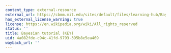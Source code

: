 ```yaml
---
content_type: external-resource
external_url: https://cbmm.mit.edu/sites/default/files/learning-hub/Bayesian_Tutorial.key
has_external_license_warning: true
license: https://en.wikipedia.org/wiki/All_rights_reserved
status: ''
title: Bayesian tutorial (KEY)
uid: 4a082fde-c94c-41fd-9793-395b8e5ea469
wayback_url: ''
---
```

